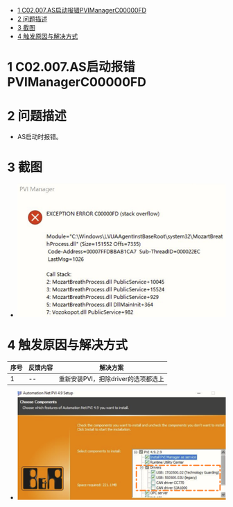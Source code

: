 - [1 C02.007.AS启动报错PVIManagerC00000FD](#_1-c02007as%E5%90%AF%E5%8A%A8%E6%8A%A5%E9%94%99pvimanagerc00000fd)
- [2 问题描述](#_2-%E9%97%AE%E9%A2%98%E6%8F%8F%E8%BF%B0)
- [3 截图](#_3-%E6%88%AA%E5%9B%BE)
- [4 触发原因与解决方式](#_4-%E8%A7%A6%E5%8F%91%E5%8E%9F%E5%9B%A0%E4%B8%8E%E8%A7%A3%E5%86%B3%E6%96%B9%E5%BC%8F)

# 1 C02.007.AS启动报错PVIManagerC00000FD

# 2 问题描述

- AS启动时报错。

# 3 截图

- ![Img](./FILES/007AS启动报错PVIManagerC00000FD.md/img-20220713155636.png)

# 4 触发原因与解决方式

| 序号 | 反馈内容 | 解决方案 |
| -- | -- | -- |
| 1 | -- | 重新安装PVI，把除driver的选项都选上 |

- ![Img](./FILES/007AS启动报错PVIManagerC00000FD.md/img-20220713155716.png)
